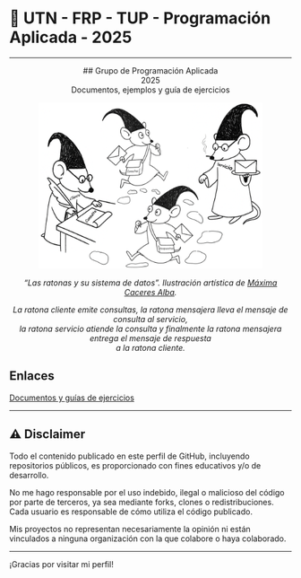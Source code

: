 # 👋 UTN - FRP - TUP - Programación Aplicada - 2025

---

<div align="center">
## Grupo de Programación Aplicada <br/> 2025  <br/> Documentos, ejemplos y guía de ejercicios 
</div>

<p align="center">
<img src="la_ratona_y_su_sistema_de_datos.png?v1" alt="La ratona y su sistema de datos" width="400"/>
</p>

<p align="center"><em>
“Las ratonas y su sistema de datos”.  Ilustración artística de <a href="https://github.com/MaximaCaceres">Máxima Caceres Alba</a>. 
</em></p> 

<p align="center"><em>
La ratona cliente emite consultas, la ratona mensajera lleva el mensaje de consulta al servicio, <br/>
la ratona servicio atiende la consulta y finalmente la ratona mensajera entrega el mensaje de respuesta <br/>
 a la ratona cliente. <br/>
 

</em></p>

## Enlaces
[Documentos y guías de ejercicios](https://docs.google.com/document/d/1ud7dv9qWv0ZHfpYGd17nKr_CpRopx7juKsI_9Bh1hsA/preview)

---

## ⚠️ Disclaimer

Todo el contenido publicado en este perfil de GitHub, incluyendo repositorios públicos, es proporcionado con fines educativos y/o de desarrollo.

No me hago responsable por el uso indebido, ilegal o malicioso del código por parte de terceros, ya sea mediante forks, clones o redistribuciones. Cada usuario es responsable de cómo utiliza el código publicado.

Mis proyectos no representan necesariamente la opinión ni están vinculados a ninguna organización con la que colabore o haya colaborado.

---

¡Gracias por visitar mi perfil!
